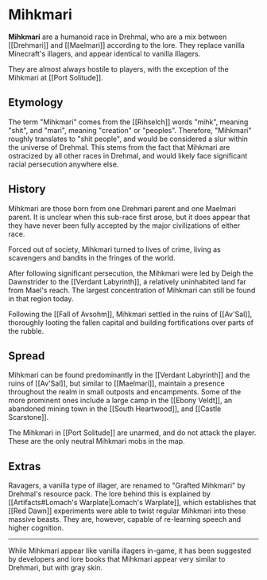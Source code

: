 # Mihkmari

**Mihkmari** are a humanoid race in Drehmal, who are a mix between [[Drehmari]] and [[Maelmari]] according to the lore. They replace vanilla Minecraft's illagers, and appear identical to vanilla illagers. 

They are almost always hostile to players, with the exception of the Mihkmari at [[Port Solitude]].

## Etymology

The term "Mihkmari" comes from the [[Rihselch]] words "mihk", meaning "shit", and "mari", meaning "creation" or "peoples". Therefore, "Mihkmari" roughly translates to "shit people", and would be considered a slur within the universe of Drehmal. This stems from the fact that Mihkmari are ostracized by all other races in Drehmal, and would likely face significant racial persecution anywhere else.

## History

Mihkmari are those born from one Drehmari parent and one Maelmari parent. It is unclear when this sub-race first arose, but it does appear that they have never been fully accepted by the major civilizations of either race.

Forced out of society, Mihkmari turned to lives of crime, living as scavengers and bandits in the fringes of the world. 

After following significant persecution, the Mihkmari were led by Deigh the Dawnstrider to the [[Verdant Labyrinth]], a relatively uninhabited land far from Mael's reach. The largest concentration of Mihkmari can still be found in that region today.

Following the [[Fall of Avsohm]], Mihkmari settled in the ruins of [[Av'Sal]], thoroughly looting the fallen capital and building fortifications over parts of the rubble.

## Spread

Mihkmari can be found predominantly in the [[Verdant Labyrinth]] and the ruins of [[Av'Sal]], but similar to [[Maelmari]], maintain a presence throughout the realm in small outposts and encampments. Some of the more prominent ones include a large camp in the [[Ebony Veldt]], an abandoned mining town in the [[South Heartwood]], and [[Castle Scarstone]].

The Mihkmari in [[Port Solitude]] are unarmed, and do not attack the player. These are the only neutral Mihkmari mobs in the map.

## Extras

Ravagers, a vanilla type of illager, are renamed to "Grafted Mihkmari" by Drehmal's resource pack. The lore behind this is explained by [[Artifacts#Lomach's Warplate|Lomach's Warplate]], which establishes that [[Red Dawn]] experiments were able to twist regular Mihkmari into these massive beasts. They are, however, capable of re-learning speech and higher cognition.

***

While Mihkmari appear like vanilla illagers in-game, it has been suggested by developers and lore books that Mihkmari appear very similar to Drehmari, but with gray skin.

